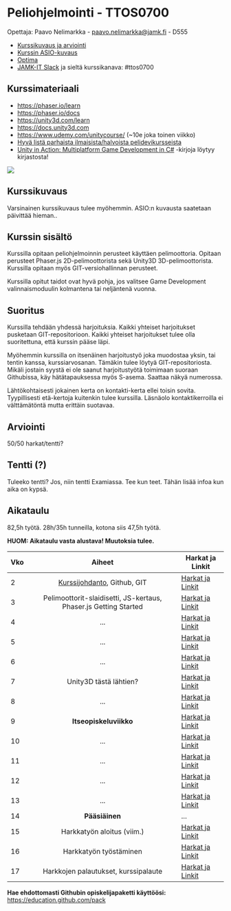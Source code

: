 # Peliohjelmointi - TTOS0700

Opettaja: Paavo Nelimarkka - paavo.nelimarkka@jamk.fi - D555

- [Kurssikuvaus ja arviointi]()
- [Kurssin ASIO-kuvaus]()
- [Optima](h)
- [JAMK-IT Slack](https://jamk-it.slack.com) ja sieltä kurssikanava: #ttos0700

## Kurssimateriaali

- https://phaser.io/learn
- https://phaser.io/docs
- https://unity3d.com/learn
- https://docs.unity3d.com
- https://www.udemy.com/unitycourse/ (~10e joka toinen viikko)
- [Hyvä listä parhaista ilmaisista/halvoista pelidevikursseista](https://www.reddit.com/r/gamedev/comments/74uu6a/i_made_an_evergreen_list_of_the_best_game_dev/)
- [Unity in Action: Multiplatform Game Development in C#](https://www.amazon.com/Unity-Action-Multiplatform-game-development/dp/1617294969) -kirjoja löytyy kirjastosta!

![](https://upload.wikimedia.org/wikipedia/commons/1/19/Under_construction_graphic.gif)

## Kurssikuvaus

Varsinainen kurssikuvaus tulee myöhemmin. ASIO:n kuvausta saatetaan päivittää hieman..

## Kurssin sisältö

Kurssilla opitaan peliohjelmoinnin perusteet käyttäen pelimoottoria. Opitaan perusteet Phaser.js 2D-pelimoottorista sekä Unity3D 3D-pelimoottorista. Kurssilla opitaan myös GIT-versiohallinnan perusteet.

Kurssilla opitut taidot ovat hyvä pohja, jos valitsee Game Development valinnaismoduulin kolmantena tai neljäntenä vuonna.

## Suoritus

Kurssilla tehdään yhdessä harjoituksia. Kaikki yhteiset harjoitukset pusketaan GIT-repositorioon. Kaikki yhteiset harjoitukset tulee olla suoritettuna, että kurssin pääse läpi.

Myöhemmin kurssilla on itsenäinen harjoitustyö joka muodostaa yksin, tai tentin kanssa, kurssiarvosanan. Tämäkin tulee löytyä GIT-repositoriosta. Mikäli jostain syystä ei ole saanut harjoitustyötä toimimaan suoraan Githubissa, käy hätätapauksessa myös S-asema. Saattaa näkyä numerossa.

Lähtökohtaisesti jokainen kerta on kontakti-kerta ellei toisin sovita. Tyypillisesti etä-kertoja kuitenkin tulee kurssilla. Läsnäolo kontaktikerroilla ei välttämätöntä mutta erittäin suotavaa.

## Arviointi

50/50 harkat/tentti?

## Tentti (?)

Tuleeko tentti? Jos, niin tentti Examiassa. Tee kun teet. Tähän lisää infoa kun aika on kypsä.

## Aikataulu

82,5h työtä. 28h/35h tunneilla, kotona siis 47,5h työtä.

**HUOM: Aikataulu vasta alustava! Muutoksia tulee.**

| Vko | Aiheet | Harkat ja Linkit |
|:--------|:----------:|---------|
| 2 | [Kurssijohdanto](), Github, GIT | [Harkat ja Linkit]() |
| 3 | Pelimoottorit-slaidisetti, JS-kertaus, Phaser.js Getting Started | [Harkat ja Linkit]() |
| 4 | ... | [Harkat ja Linkit]() |
| 5 | ... | [Harkat ja Linkit]() |
| 6 | ... | [Harkat ja Linkit]() |
| 7 | Unity3D tästä lähtien? | [Harkat ja Linkit]() |
| 8 | ... | [Harkat ja Linkit]() |
| 9 | **Itseopiskeluviikko** | [Harkat ja Linkit]() |
| 10 | ... | [Harkat ja Linkit]() |
| 11 | ... | [Harkat ja Linkit]() |
| 12 | ... | [Harkat ja Linkit]() |
| 13 | ... | [Harkat ja Linkit]() |
| 14 | **Pääsiäinen** | ... |
| 15 | Harkkatyön aloitus (viim.) | [Harkat ja Linkit]() |
| 16 | Harkkatyön työstäminen | [Harkat ja Linkit]() |
| 17 | Harkkojen palautukset, kurssipalaute | [Harkat ja Linkit]() |


**Hae ehdottomasti Githubin opiskelijapaketti käyttöösi:** https://education.github.com/pack
